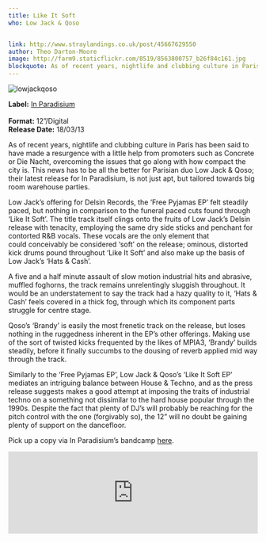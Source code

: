 ```yaml
---
title: Like It Soft
who: Low Jack & Qoso


link: http://www.straylandings.co.uk/post/45667629550
author: Theo Darton-Moore
image: http://farm9.staticflickr.com/8519/8563800757_b26f84c161.jpg
blockquote: As of recent years, nightlife and clubbing culture in Paris has been said to have made a resurgence with a little help from promoters such as Concrete or Die Nacht, overcoming the issues that go along with how compact the city is. This news has to be all the better for Parisian duo Low Jack & Qoso; their latest release for In Paradisium, is not just apt, but tailored towards big room warehouse parties.
---
```


![lowjackqoso](http://farm9.staticflickr.com/8511/8561680173_25de4e5403_t.jpg)

**Label:** [In Paradisium](http://inparadisum.bandcamp.com)  
<br>**Format:** 12”/Digital
<br>**Release Date:** 18/03/13

As of recent years, nightlife and clubbing culture in Paris has been said to have made a resurgence with a little help from promoters such as Concrete or Die Nacht, overcoming the issues that go along with how compact the city is. This news has to be all the better for Parisian duo Low Jack & Qoso; their latest release for In Paradisium, is not just apt, but tailored towards big room warehouse parties. 

Low Jack’s offering for Delsin Records, the ‘Free Pyjamas EP’ felt steadily paced, but nothing in comparison to the funeral paced cuts found through ‘Like It Soft’. The title track itself clings onto the fruits of Low Jack’s Delsin release with tenacity, employing the same dry side sticks and penchant for contorted R&B vocals. These vocals are the only element that could conceivably be considered ‘soft’ on the release; ominous, distorted kick drums pound throughout ‘Like It Soft’ and also make up the basis of Low Jack’s ‘Hats & Cash’.

A five and a half minute assault of slow motion industrial hits and abrasive, muffled foghorns, the track remains unrelentingly sluggish throughout. It would be an understatement to say the track had a hazy quality to it, ‘Hats & Cash’ feels covered in a thick fog, through which its component parts struggle for centre stage. 

Qoso’s ‘Brandy’ is easily the most frenetic track on the release, but loses nothing in the ruggedness inherent in the EP’s other offerings. Making use of the sort of twisted kicks frequented by the likes of MPIA3, ‘Brandy’ builds steadily, before it finally succumbs to the dousing of reverb applied mid way through the track.

Similarly to the ‘Free Pyjamas EP’, Low Jack & Qoso’s ‘Like It Soft EP’ mediates an intriguing balance between House & Techno, and as the press release suggests makes a good attempt at imposing the traits of industrial techno on a something not dissimilar to the hard house popular through the 1990s. Despite the fact that plenty of DJ’s will probably be reaching for the pitch control with the one (forgivably so), the 12” will no doubt be gaining plenty of support on the dancefloor.

Pick up a copy via In Paradisium’s bandcamp [here](http://inparadisum.bandcamp.com/album/like-it-soft).

<iframe frameborder="no" height="166" scrolling="no" src="https://w.soundcloud.com/player/?url=http%3A%2F%2Fapi.soundcloud.com%2Ftracks%2F79813186" width="100%"></iframe>